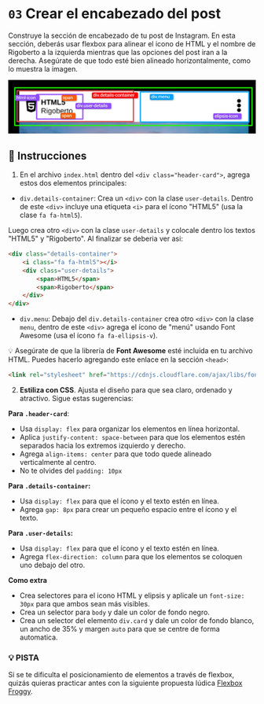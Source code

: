 # `03` Crear el encabezado del post

Construye la sección de encabezado de tu post de Instagram. En esta sección, deberás usar flexbox para alinear el icono de HTML y el nombre de Rigoberto a la izquierda mientras que las opciones del post iran a la derecha. Asegúrate de que todo esté bien alineado horizontalmente, como lo muestra la imagen.

![header-post](../../assets/header-post.png)


## 📝 Instrucciones

1. En el archivo `index.html` dentro del `<div class="header-card">`, agrega estos dos elementos principales:  

- `div.details-container`: Crea un `<div>` con la clase `user-details`. Dentro de este `<div>` incluye una etiqueta `<i>` para el ícono "HTML5" (usa la clase `fa fa-html5`).

Luego crea otro  `<div>` con la clase `user-details` y colocale dentro los textos "HTML5" y  "Rigoberto". Al finalizar se deberia ver asi:

```html
<div class="details-container">
	<i class="fa fa-html5"></i>
	<div class="user-details">
		<span>HTML5</span>
		<span>Rigoberto</span>
	</div>
</div>
```

- `div.menu`: Debajo del `div.details-container` crea otro `<div>` con la clase `menu`, dentro de este `<div>` agrega el ícono de "menú" usando Font Awesome (usa el ícono `fa fa-ellipsis-v`).  

💡 Asegúrate de que la librería de **Font Awesome** esté incluida en tu archivo HTML. Puedes hacerlo agregando este enlace en la sección `<head>`:  

```html
<link rel="stylesheet" href="https://cdnjs.cloudflare.com/ajax/libs/font-awesome/4.7.0/css/font-awesome.min.css" />
```
       
2. **Estiliza con CSS**. Ajusta el diseño para que sea claro, ordenado y atractivo. Sigue estas sugerencias:

**Para `.header-card`**:
- Usa `display: flex` para organizar los elementos en línea horizontal.
- Aplica `justify-content: space-between` para que los elementos estén separados hacia los extremos izquierdo y derecho.
- Agrega `align-items: center` para que todo quede alineado verticalmente al centro.
- No te olvides del `padding: 10px`

**Para `.details-container`:**
- Usa `display: flex` para que el ícono y el texto estén en línea.
- Agrega `gap: 8px` para crear un pequeño espacio entre el ícono y el texto.

**Para `.user-details`:**
- Usa `display: flex` para que el ícono y el texto estén en línea.
- Agrega `flex-direction: column` para que los elementos se coloquen uno debajo del otro.


**Como extra**
- Crea selectores para el icono HTML y elipsis y aplicale un `font-size: 30px` para que ambos sean más visibles.
- Crea un selector para `body` y dale un color de fondo negro.
- Crea un selector del elemento `div.card` y dale un color de fondo blanco, un ancho de 35% y margen `auto` para que se centre de forma automatica.

### 💡 PISTA

 Si se te dificulta el posicionamiento de elementos a través de flexbox, quizás quieras practicar antes con la siguiente propuesta lúdica [Flexbox Froggy](https://flexboxfroggy.com/#es).